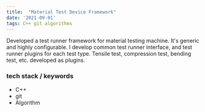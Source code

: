 ```yaml
---
title:  "Material Test Device Framework"
date: '2021-09-01'
tags: C++ git algorithms
---
```



Developed a test runner framework for material testing machine. It's generic and highly configurable. I develop common test runner interface, and test runner plugins for each test type. Tensile test, compression test, bending test, etc. developed as plugins.

### tech stack / keywords
- C++
- git
- Algorithm